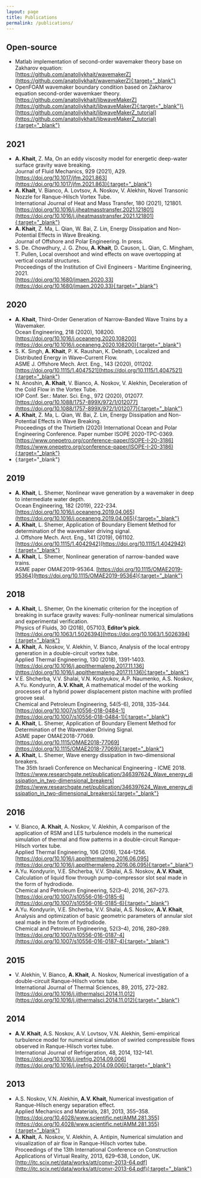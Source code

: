 ```yaml
---
layout: page
title: Publications
permalink: /publications/
---
```


## Open-source

- Matlab implementation of second-order wavemaker theory base on Zakharov equation:\
  [https://github.com/anatoliykhait/wavemakerZ](https://github.com/anatoliykhait/wavemakerZ){:target="_blank"}
- OpenFOAM wavemaker boundary condition based on Zakharov equation second-order wavemkaer theory.\
  [https://github.com/anatoliykhait/libwaveMakerZ](https://github.com/anatoliykhait/libwaveMakerZ){:target="_blank"}\
  [https://github.com/anatoliykhait/libwaveMakerZ_tutorial](https://github.com/anatoliykhait/libwaveMakerZ_tutorial){:target="_blank"}

## 2021

- __A. Khait__, Z. Ma, On an eddy viscosity model for energetic deep-water surface gravity wave breaking.\
  Journal of Fluid Mechanics, 929 (2021), A29.\
  [https://doi.org/10.1017/jfm.2021.863](https://doi.org/10.1017/jfm.2021.863){:target="_blank"}
- __A. Khait__, V. Bianco, A. Lovtsov, A. Noskov, V. Alekhin, Novel Transonic Nozzle for Ranque-Hilsch Vortex Tube.\
  International Journal of Heat and Mass Transfer, 180 (2021), 121801.\
  [https://doi.org/10.1016/j.ijheatmasstransfer.2021.121801](https://doi.org/10.1016/j.ijheatmasstransfer.2021.121801){:target="_blank"}
- __A. Khait__, Z. Ma, L. Qian, W. Bai, Z. Lin, Energy Dissipation and Non-Potential Effects in Wave Breaking.\
  Journal of Offshore and Polar Engineering. In press.
- S. De. Chowdhury, J. G. Zhou, __A. Khait__, D. Causon, L. Qian, C. Mingham, T. Pullen,
  Local overshoot and wind effects on wave overtopping at vertical coastal structures.\
  Proceedings of the Institution of Civil Engineers - Maritime Engineering, 2021.\
  [https://doi.org/10.1680/jmaen.2020.33](https://doi.org/10.1680/jmaen.2020.33){:target="_blank"}  

## 2020

- __A. Khait__, Third-Order Generation of Narrow-Banded Wave Trains by a Wavemaker.\
  Ocean Engineering, 218 (2020), 108200.\
  [https://doi.org/10.1016/j.oceaneng.2020.108200](https://doi.org/10.1016/j.oceaneng.2020.108200){:target="_blank"}
- S. K. Singh, __A. Khait__, P. K. Raushan, K. Debnath, Localized and Distributed Energy in Wave–Current Flow.\
  ASME J. Offshore Mech. Arct. Eng., 143 (2020), 011202.\
  [https://doi.org/10.1115/1.4047521](https://doi.org/10.1115/1.4047521){:target="_blank"}
- N. Anoshin, __A. Khait__, V. Bianco, A. Noskov, V. Alekhin, Deceleration of the Cold Flow in the Vortex Tube.\
  IOP Conf. Ser.: Mater. Sci. Eng., 972 (2020), 012077.
  [https://doi.org/10.1088/1757-899X/972/1/012077](https://doi.org/10.1088/1757-899X/972/1/012077){:target="_blank"}
- __A. Khait__, Z. Ma, L. Qian, W. Bai, Z. Lin, Energy Dissipation and Non-Potential Effects in Wave Breaking.\
  Proceedings of the Thirtieth (2020) International Ocean and Polar Engineering Conference. Paper number ISOPE 2020-TPC-0369.
  [https://www.onepetro.org/conference-paper/ISOPE-I-20-3186](https://www.onepetro.org/conference-paper/ISOPE-I-20-3186){:target="_blank"}
- [](){:target="_blank"}

## 2019

- __A. Khait__, L. Shemer, Nonlinear wave generation by a wavemaker in deep to intermediate water depth.\
  Ocean Engineering, 182 (2019), 222-234.\
  [https://doi.org/10.1016/j.oceaneng.2019.04.065](https://doi.org/10.1016/j.oceaneng.2019.04.065){:target="_blank"}
- __A. Khait__, L. Shemer, Application of Boundary Element Method for determination of the wavemaker driving signal.\
  J. Offshore Mech. Arct. Eng., 141 (2019), 061102.\
  [https://doi.org/10.1115/1.4042942](https://doi.org/10.1115/1.4042942){:target="_blank"}
- __A. Khait__, L. Shemer, Nonlinear generation of narrow-banded wave trains.\
  ASME paper OMAE2019-95364.
  [https://doi.org/10.1115/OMAE2019-95364](https://doi.org/10.1115/OMAE2019-95364){:target="_blank"}

## 2018

- __A. Khait__, L. Shemer, On the kinematic criterion for the inception of breaking in surface gravity waves:
  Fully-nonlinear numerical simulations and experimental verification.\
  Physics of Fluids, 30 (2018), 057103, __Editor’s pick__.\
  [https://doi.org/10.1063/1.5026394](https://doi.org/10.1063/1.5026394){:target="_blank"}
- __A. Khait__, A. Noskov, V. Alekhin, V. Bianco, Analysis of the local entropy generation in a double-circuit vortex tube.\
  Applied Thermal Engineering, 130 (2018), 1391-1403.\
  [https://doi.org/10.1016/j.applthermaleng.2017.11.136](https://doi.org/10.1016/j.applthermaleng.2017.11.136){:target="_blank"}
- V.E. Shcherba, V.V. Shalai, V.N. Kostyukov, A.P. Naumenko, A.S. Noskov, A.Yu. Kondyurin, __A.V. Khait__,
  A mathematical model of the working processes of a hybrid power displacement piston machine with profiled groove seal.\
  Chemical and Petroleum Engineering, 54(5-6), 2018, 335–344.\
  [https://doi.org/10.1007/s10556-018-0484-1](https://doi.org/10.1007/s10556-018-0484-1){:target="_blank"}
- __A. Khait__, L. Shemer, Application of Boundary Element Method for Determination of the Wavemaker Driving Signal.\
  ASME paper OMAE2018-77069.\
  [https://doi.org/10.1115/OMAE2018-77069](https://doi.org/10.1115/OMAE2018-77069){:target="_blank"}
- __A. Khait__, L. Shemer, Wave energy dissipation in two-dimensional breakers.\
  The 35th Israeli Conference on Mechanical Engineering - ICME 2018.\
  [https://www.researchgate.net/publication/346397624_Wave_energy_dissipation_in_two-dimensional_breakers](https://www.researchgate.net/publication/346397624_Wave_energy_dissipation_in_two-dimensional_breakers){:target="_blank"}

## 2016

- V. Bianco, __A. Khait__, A. Noskov, V. Alekhin, A comparison of the application of RSM and LES turbulence models
  in the numerical simulation of thermal and flow patterns in a double-circuit Ranque-Hilsch vortex tube.\
  Applied Thermal Engineering, 106 (2016), 1244–1256.
  [https://doi.org/10.1016/j.applthermaleng.2016.06.095](https://doi.org/10.1016/j.applthermaleng.2016.06.095){:target="_blank"}
- A.Yu. Kondyurin, V.E. Shcherba, V.V. Shalai, A.S. Noskov, __A.V. Khait__,
  Calculation of liquid flow through pump-compressor slot seal made in the form of hydrodiode.\
  Chemical and Petroleum Engineering, 52(3–4), 2016, 267–273.\
  [https://doi.org/10.1007/s10556-016-0185-6](https://doi.org/10.1007/s10556-016-0185-6){:target="_blank"}
- A.Yu. Kondyurin, V.E. Shcherba, V.V. Shalai, A.S. Noskov, __A.V. Khait__,
  Analysis and optimization of basic geometric parameters of annular slot seal made in the form of hydrodiode.\
  Chemical and Petroleum Engineering, 52(3–4), 2016, 280–289.
  [https://doi.org/10.1007/s10556-016-0187-4](https://doi.org/10.1007/s10556-016-0187-4){:target="_blank"}

## 2015

- V. Alekhin, V. Bianco, __A. Khait__, A. Noskov, Numerical investigation of a double-circuit Ranque-Hilsch vortex tube.\
  International Journal of Thermal Sciences, 89, 2015, 272–282.\
  [https://doi.org/10.1016/j.ijthermalsci.2014.11.012](https://doi.org/10.1016/j.ijthermalsci.2014.11.012){:target="_blank"}

## 2014

- __A.V. Khait__, A.S. Noskov, A.V. Lovtsov, V.N. Alekhin, Semi-empirical turbulence model for numerical simulation
  of swirled compressible flows observed in Ranque-Hilsch vortex tube.\
  International Journal of Refrigeration, 48, 2014, 132–141.\
  [https://doi.org/10.1016/j.ijrefrig.2014.09.006](https://doi.org/10.1016/j.ijrefrig.2014.09.006){:target="_blank"}

## 2013

- A.S. Noskov, V.N. Alekhin, __A.V. Khait__, Numerical investigation of Ranque-Hilsch energy separation effect.\
  Applied Mechanics and Materials, 281, 2013, 355–358.
  [https://doi.org/10.4028/www.scientific.net/AMM.281.355](https://doi.org/10.4028/www.scientific.net/AMM.281.355){:target="_blank"}
- __A. Khait__, A. Noskov, V. Alekhin, A. Antipin,
  Numerical simulation and visualization of air flow in Ranque-Hilsch vortex tube.\
  Proceedings of the 13th International Conference on Construction Applications of Virtual Reality,
  2013, 629–638, London, UK.\
  [http://itc.scix.net/data/works/att/convr-2013-64.pdf](http://itc.scix.net/data/works/att/convr-2013-64.pdf){:target="_blank"}